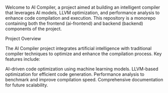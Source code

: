 Welcome to AI Compiler, a project aimed at building an intelligent compiler that leverages AI models, LLVM optimization, and performance analysis to enhance code compilation and execution. This repository is a monorepo containing both the frontend (ai-frontend) and backend (backend) components of the project.

Project Overview

The AI Compiler project integrates artificial intelligence with traditional compiler techniques to optimize and enhance the compilation process. Key features include:

AI-driven code optimization using machine learning models.
LLVM-based optimization for efficient code generation.
Performance analysis to benchmark and improve compilation speed.
Comprehensive documentation for future scalability.
